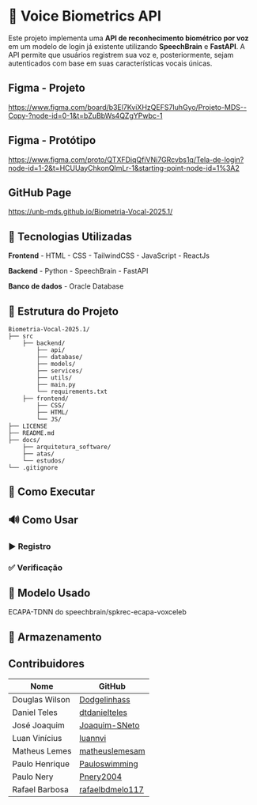 # 🔐 Voice Biometrics API

Este projeto implementa uma **API de reconhecimento biométrico por voz** em um modelo de login já existente utilizando **SpeechBrain** e **FastAPI**. A API permite que usuários registrem sua voz e, posteriormente, sejam autenticados com base em suas características vocais únicas.

## Figma - Projeto
https://www.figma.com/board/b3El7KviXHzQEFS7IuhGyo/Projeto-MDS--Copy-?node-id=0-1&t=bZuBbWs4QZgYPwbc-1

## Figma - Protótipo
https://www.figma.com/proto/QTXFDiqQfiVNi7GRcvbs1q/Tela-de-login?node-id=1-2&t=HCUUayChkonQImLr-1&starting-point-node-id=1%3A2

## GitHub Page
https://unb-mds.github.io/Biometria-Vocal-2025.1/

## 🧠 Tecnologias Utilizadas

**Frontend**
    - HTML
    - CSS
    - TailwindCSS
    - JavaScript
    - ReactJs

**Backend**
    - Python
    - SpeechBrain
    - FastAPI

**Banco de dados**
    - Oracle Database

## 📁 Estrutura do Projeto

```
Biometria-Vocal-2025.1/
├── src
    ├── backend/
        ├── api/
        ├── database/
        ├── models/
        ├── services/
        ├── utils/
        ├── main.py
        └── requirements.txt
    ├── frontend/
        ├── CSS/
        ├── HTML/
        └── JS/
├── LICENSE
├── README.md
├── docs/
    ├── arquitetura_software/
    ├── atas/
    └── estudos/
└── .gitignore
```

## 🚀 Como Executar


## 🔊 Como Usar


### ▶️ Registro


### ✅ Verificação


## 🧪 Modelo Usado
ECAPA-TDNN do speechbrain/spkrec-ecapa-voxceleb

## 📂 Armazenamento

## Contribuidores

| Nome                | GitHub        |
|---------------------|-------------------------|
|Douglas Wilson       | [Dodgelinhass](https://github.com/Dodgelinhass) |
|Daniel Teles         | [dtdanielteles](https://github.com/dtdanielteles) |
|José Joaquim         | [Joaquim-SNeto](https://github.com/Joaquim-SNeto) |
|Luan Vinícius        | [luannvi](https://github.com/luannvi) |
|Matheus Lemes        | [matheuslemesam](https://github.com/matheuslemesam) |
|Paulo Henrique       | [Pauloswimming](https://github.com/Pauloswimming) |
|Paulo Nery           | [Pnery2004](https://github.com/Pnery2004) |
|Rafael Barbosa       | [rafaelbdmelo117](https://github.com/rafaelbdmelo117) |
